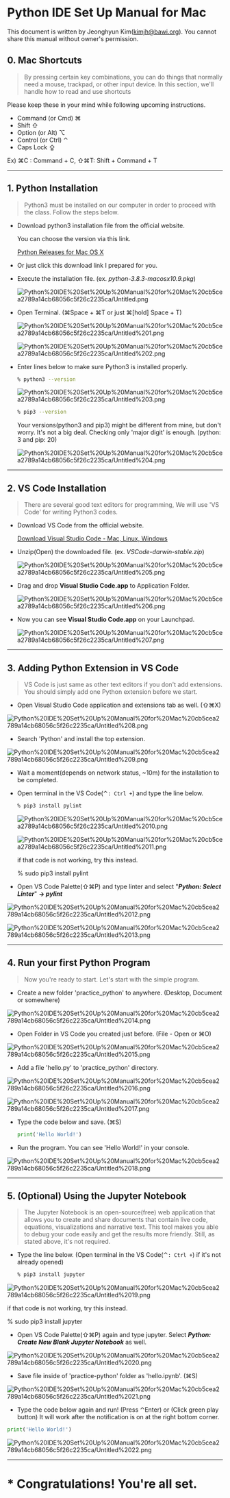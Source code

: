 # Python IDE Set Up Manual for Mac

This document is written by Jeonghyun Kim(kimjh@bawi.org).
You cannot share this manual without owner's permission.

## 0. Mac Shortcuts

> By pressing certain key combinations, you can do things that normally need a mouse, trackpad, or other input device.
In this section, we'll handle how to read and use shortcuts

Please keep these in your mind while following upcoming instructions.

- Command (or Cmd) ⌘
- Shift ⇧
- Option (or Alt) ⌥
- Control (or Ctrl) ⌃
- Caps Lock ⇪

Ex) ⌘C : Command + C, ⇧⌘T: Shift + Command + T

---

## 1. Python Installation

> Python3 must be installed on our computer in order to proceed with the class. Follow the steps below.

- Download python3 installation file from the official website.

    You can choose the version via this link.

    [Python Releases for Mac OS X](https://www.python.org/downloads/mac-osx/)

- Or just click this download link I prepared for you.

    [](https://www.python.org/ftp/python/3.8.3/python-3.8.3-macosx10.9.pkg)

- Execute the installation file. (ex. *python-3.8.3-macosx10.9.pkg*)

    ![Python%20IDE%20Set%20Up%20Manual%20for%20Mac%20cb5cea2789a14cb68056c5f26c2235ca/Untitled.png](Python%20IDE%20Set%20Up%20Manual%20for%20Mac%20cb5cea2789a14cb68056c5f26c2235ca/Untitled.png)

- Open Terminal. (⌘Space + ⌘T or just ⌘[hold] Space + T)

    ![Python%20IDE%20Set%20Up%20Manual%20for%20Mac%20cb5cea2789a14cb68056c5f26c2235ca/Untitled%201.png](Python%20IDE%20Set%20Up%20Manual%20for%20Mac%20cb5cea2789a14cb68056c5f26c2235ca/Untitled%201.png)

    ![Python%20IDE%20Set%20Up%20Manual%20for%20Mac%20cb5cea2789a14cb68056c5f26c2235ca/Untitled%202.png](Python%20IDE%20Set%20Up%20Manual%20for%20Mac%20cb5cea2789a14cb68056c5f26c2235ca/Untitled%202.png)

- Enter lines below to make sure Python3 is installed properly.

    ```bash
    % python3 --version
    ```

    ![Python%20IDE%20Set%20Up%20Manual%20for%20Mac%20cb5cea2789a14cb68056c5f26c2235ca/Untitled%203.png](Python%20IDE%20Set%20Up%20Manual%20for%20Mac%20cb5cea2789a14cb68056c5f26c2235ca/Untitled%203.png)

    ```bash
    % pip3 --version
    ```

    Your versions(python3 and pip3) might be different from mine, but don't worry. It's not a big deal. Checking only 'major digit' is enough. (python: 3 and pip: 20)

    ![Python%20IDE%20Set%20Up%20Manual%20for%20Mac%20cb5cea2789a14cb68056c5f26c2235ca/Untitled%204.png](Python%20IDE%20Set%20Up%20Manual%20for%20Mac%20cb5cea2789a14cb68056c5f26c2235ca/Untitled%204.png)

---

## 2. VS Code Installation

> There are several good text editors for programming,
We will use 'VS Code' for writing Python3 codes.

- Download VS Code from the official website.

    [Download Visual Studio Code - Mac, Linux, Windows](https://code.visualstudio.com/Download)

- Unzip(Open) the downloaded file. (ex. *VSCode-darwin-stable.zip*)

    ![Python%20IDE%20Set%20Up%20Manual%20for%20Mac%20cb5cea2789a14cb68056c5f26c2235ca/Untitled%205.png](Python%20IDE%20Set%20Up%20Manual%20for%20Mac%20cb5cea2789a14cb68056c5f26c2235ca/Untitled%205.png)

- Drag and drop **Visual Studio Code.app** to Application Folder.

    ![Python%20IDE%20Set%20Up%20Manual%20for%20Mac%20cb5cea2789a14cb68056c5f26c2235ca/Untitled%206.png](Python%20IDE%20Set%20Up%20Manual%20for%20Mac%20cb5cea2789a14cb68056c5f26c2235ca/Untitled%206.png)

- Now you can see **Visual Studio Code.app** on your Launchpad.

    ![Python%20IDE%20Set%20Up%20Manual%20for%20Mac%20cb5cea2789a14cb68056c5f26c2235ca/Untitled%207.png](Python%20IDE%20Set%20Up%20Manual%20for%20Mac%20cb5cea2789a14cb68056c5f26c2235ca/Untitled%207.png)

---

## 3. Adding Python Extension in VS Code

> VS Code is just same as other text editors if you don't add extensions.
You should simply add one Python extension before we start.

- Open Visual Studio Code application and extensions tab as well. (⇧⌘X)

![Python%20IDE%20Set%20Up%20Manual%20for%20Mac%20cb5cea2789a14cb68056c5f26c2235ca/Untitled%208.png](Python%20IDE%20Set%20Up%20Manual%20for%20Mac%20cb5cea2789a14cb68056c5f26c2235ca/Untitled%208.png)

- Search 'Python' and install the top extension.

![Python%20IDE%20Set%20Up%20Manual%20for%20Mac%20cb5cea2789a14cb68056c5f26c2235ca/Untitled%209.png](Python%20IDE%20Set%20Up%20Manual%20for%20Mac%20cb5cea2789a14cb68056c5f26c2235ca/Untitled%209.png)

- Wait a moment(depends on network status, ~10m) for the installation to be completed.

- Open terminal in the VS Code(⌃` : Ctrl + `) and type the line below.

    ```bash
    % pip3 install pylint
    ```

    ![Python%20IDE%20Set%20Up%20Manual%20for%20Mac%20cb5cea2789a14cb68056c5f26c2235ca/Untitled%2010.png](Python%20IDE%20Set%20Up%20Manual%20for%20Mac%20cb5cea2789a14cb68056c5f26c2235ca/Untitled%2010.png)

    ![Python%20IDE%20Set%20Up%20Manual%20for%20Mac%20cb5cea2789a14cb68056c5f26c2235ca/Untitled%2011.png](Python%20IDE%20Set%20Up%20Manual%20for%20Mac%20cb5cea2789a14cb68056c5f26c2235ca/Untitled%2011.png)

    if that code is not working, try this instead.

    %  sudo pip3 install pylint

- Open VS Code Palette(⇧⌘P) and type linter
and select "***Python: Select Linter***" **→ *pylint***

![Python%20IDE%20Set%20Up%20Manual%20for%20Mac%20cb5cea2789a14cb68056c5f26c2235ca/Untitled%2012.png](Python%20IDE%20Set%20Up%20Manual%20for%20Mac%20cb5cea2789a14cb68056c5f26c2235ca/Untitled%2012.png)

![Python%20IDE%20Set%20Up%20Manual%20for%20Mac%20cb5cea2789a14cb68056c5f26c2235ca/Untitled%2013.png](Python%20IDE%20Set%20Up%20Manual%20for%20Mac%20cb5cea2789a14cb68056c5f26c2235ca/Untitled%2013.png)

---

## 4. Run your first Python Program

> Now you're ready to start.
Let's start with the simple program.

- Create a new folder 'practice_python' to anywhere. (Desktop, Document or somewhere)

![Python%20IDE%20Set%20Up%20Manual%20for%20Mac%20cb5cea2789a14cb68056c5f26c2235ca/Untitled%2014.png](Python%20IDE%20Set%20Up%20Manual%20for%20Mac%20cb5cea2789a14cb68056c5f26c2235ca/Untitled%2014.png)

- Open Folder in VS Code you created just before. (File - Open or ⌘O)

![Python%20IDE%20Set%20Up%20Manual%20for%20Mac%20cb5cea2789a14cb68056c5f26c2235ca/Untitled%2015.png](Python%20IDE%20Set%20Up%20Manual%20for%20Mac%20cb5cea2789a14cb68056c5f26c2235ca/Untitled%2015.png)

- Add a file 'hello.py' to 'practice_python' directory.

![Python%20IDE%20Set%20Up%20Manual%20for%20Mac%20cb5cea2789a14cb68056c5f26c2235ca/Untitled%2016.png](Python%20IDE%20Set%20Up%20Manual%20for%20Mac%20cb5cea2789a14cb68056c5f26c2235ca/Untitled%2016.png)

![Python%20IDE%20Set%20Up%20Manual%20for%20Mac%20cb5cea2789a14cb68056c5f26c2235ca/Untitled%2017.png](Python%20IDE%20Set%20Up%20Manual%20for%20Mac%20cb5cea2789a14cb68056c5f26c2235ca/Untitled%2017.png)

- Type the code below and save. (⌘S)

    ```python
    print('Hello World!')
    ```

- Run the program. You can see 'Hello World!' in your console.

![Python%20IDE%20Set%20Up%20Manual%20for%20Mac%20cb5cea2789a14cb68056c5f26c2235ca/Untitled%2018.png](Python%20IDE%20Set%20Up%20Manual%20for%20Mac%20cb5cea2789a14cb68056c5f26c2235ca/Untitled%2018.png)

---

## 5. (Optional) Using the Jupyter Notebook

> The Jupyter Notebook is an open-source(free) web application that allows you to create and share documents that contain live code, equations, visualizations and narrative text.
This tool makes you able to debug your code easily and get the results more friendly. Still, as stated above, it's not required.

- Type the line below. (Open terminal in the VS Code(⌃` : Ctrl + `) if it's not already opened)

    ```bash
    % pip3 install jupyter
    ```

![Python%20IDE%20Set%20Up%20Manual%20for%20Mac%20cb5cea2789a14cb68056c5f26c2235ca/Untitled%2019.png](Python%20IDE%20Set%20Up%20Manual%20for%20Mac%20cb5cea2789a14cb68056c5f26c2235ca/Untitled%2019.png)

if that code is not working, try this instead.

%  sudo pip3 install jupyter

- Open VS Code Palette(⇧⌘P) again and type jupyter.
Select ***Python: Create New Blank Jupyter Notebook*** as well.

![Python%20IDE%20Set%20Up%20Manual%20for%20Mac%20cb5cea2789a14cb68056c5f26c2235ca/Untitled%2020.png](Python%20IDE%20Set%20Up%20Manual%20for%20Mac%20cb5cea2789a14cb68056c5f26c2235ca/Untitled%2020.png)

- Save file inside of 'practice-python' folder as 'hello.ipynb'. (⌘S)

![Python%20IDE%20Set%20Up%20Manual%20for%20Mac%20cb5cea2789a14cb68056c5f26c2235ca/Untitled%2021.png](Python%20IDE%20Set%20Up%20Manual%20for%20Mac%20cb5cea2789a14cb68056c5f26c2235ca/Untitled%2021.png)

- Type the code below again and run! (Press ⌃Enter) or (Click green play button)
It will work after the notification is on at the right bottom corner.

```python
print('Hello World!')
```

![Python%20IDE%20Set%20Up%20Manual%20for%20Mac%20cb5cea2789a14cb68056c5f26c2235ca/Untitled%2022.png](Python%20IDE%20Set%20Up%20Manual%20for%20Mac%20cb5cea2789a14cb68056c5f26c2235ca/Untitled%2022.png)

---

# * Congratulations! You're all set.